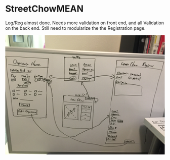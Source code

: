 # StreetChowMEAN
Log/Reg almost done. Needs more validation on front end, and all Validation on the back end.
Still need to modularize the the Registration page.

![Alt text](Assets/Wireframe.jpg?raw=true "Wireframe")
